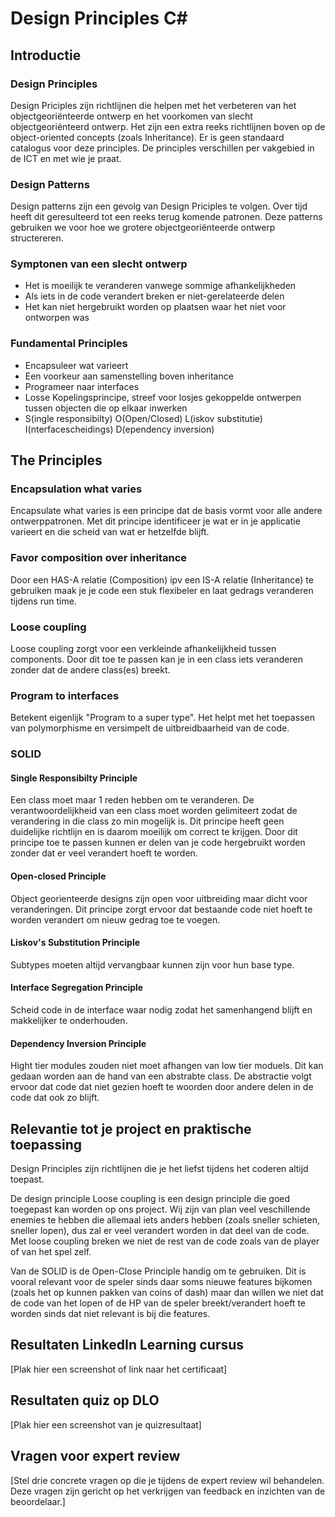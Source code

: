 # Design Principles C#

## Introductie

### Design Principles
Design Priciples zijn richtlijnen die helpen met het verbeteren van het objectgeoriënteerde ontwerp en het voorkomen van slecht objectgeoriënteerd ontwerp. Het zijn een extra reeks richtlijnen boven op de object-oriented concepts (zoals Inheritance).
Er is geen standaard catalogus voor deze principles. De principles verschillen per vakgebied in de ICT en met wie je praat.

### Design Patterns
Design patterns zijn een gevolg van Design Priciples te volgen. Over tijd heeft dit geresulteerd tot een reeks terug komende patronen. Deze patterns gebruiken we voor hoe we grotere objectgeoriënteerde ontwerp structereren.

### Symptonen van een slecht ontwerp
- Het is moeilijk te veranderen vanwege sommige afhankelijkheden
- Als iets in de code verandert breken er niet-gerelateerde delen
- Het kan niet hergebruikt worden op plaatsen waar het niet voor ontworpen was

### Fundamental Principles
- Encapsuleer wat varieert
- Een voorkeur aan samenstelling boven inheritance
- Programeer naar interfaces
- Losse Kopelingsprincipe, streef voor losjes gekoppelde ontwerpen tussen objecten die op elkaar inwerken
- S(ingle responsibilty) O(Open/Closed) L(iskov substitutie) I(nterfacescheidings) D(ependency inversion)

## The Principles

### Encapsulation what varies
Encapsulate what varies is een principe dat de basis vormt voor alle andere ontwerppatronen. Met dit principe identificeer je wat er in je applicatie varieert en die scheid van wat er hetzelfde blijft.

### Favor composition over inheritance
Door een HAS-A relatie (Composition) ipv een IS-A relatie (Inheritance) te gebruiken maak je je code een stuk flexibeler en laat gedrags veranderen tijdens run time.

### Loose coupling
Loose coupling zorgt voor een verkleinde afhankelijkheid tussen components. Door dit toe te passen kan je in een class iets veranderen zonder dat de andere class(es) breekt.

### Program to interfaces
Betekent eigenlijk "Program to a super type". Het helpt met het toepassen van polymorphisme en versimpelt de uitbreidbaarheid van de code.

### SOLID

#### Single Responsibilty Principle
Een class moet maar 1 reden hebben om te veranderen. De verantwoordelijkheid van een class moet worden gelimiteert zodat de verandering in die class zo min mogelijk is. Dit principe heeft geen duidelijke richtlijn en is daarom moeilijk om correct te krijgen. Door dit principe toe te passen kunnen er delen van je code hergebruikt worden zonder dat er veel verandert hoeft te worden.

#### Open-closed Principle
Object georienteerde designs zijn open voor uitbreiding maar dicht voor veranderingen. Dit principe zorgt ervoor dat bestaande code niet hoeft te worden verandert om nieuw gedrag toe te voegen.

#### Liskov's Substitution Principle
Subtypes moeten altijd vervangbaar kunnen zijn voor hun base type.

#### Interface Segregation Principle
Scheid code in de interface waar nodig zodat het samenhangend blijft en makkelijker te onderhouden.

#### Dependency Inversion Principle
Hight tier modules zouden niet moet afhangen van low tier moduels. Dit kan gedaan worden aan de hand van een abstrabte class. De abstractie volgt ervoor dat code dat niet gezien hoeft te woorden door andere delen in de code dat ook zo blijft.

## Relevantie tot je project en praktische toepassing

Design Principles zijn richtlijnen die je het liefst tijdens het coderen altijd toepast.

De design principle Loose coupling is een design principle die goed toegepast kan worden op ons project. Wij zijn van plan veel veschillende enemies te hebben die allemaal iets anders hebben (zoals sneller schieten, sneller lopen), dus zal er veel verandert worden in dat deel van de code. Met loose coupling breken we niet de rest van de code zoals van de player of van het spel zelf.

Van de SOLID is de Open-Close Principle handig om te gebruiken. Dit is vooral relevant voor de speler sinds daar soms nieuwe features bijkomen (zoals het op kunnen pakken van coins of dash) maar dan willen we niet dat de code van het lopen of de HP van de speler breekt/verandert hoeft te worden sinds dat niet relevant is bij die features. 

## Resultaten LinkedIn Learning cursus

[Plak hier een screenshot of link naar het certificaat]

## Resultaten quiz op DLO

[Plak hier een screenshot van je quizresultaat]

## Vragen voor expert review

[Stel drie concrete vragen op die je tijdens de expert review wil behandelen. Deze vragen zijn gericht op het verkrijgen van feedback en inzichten van de beoordelaar.]
